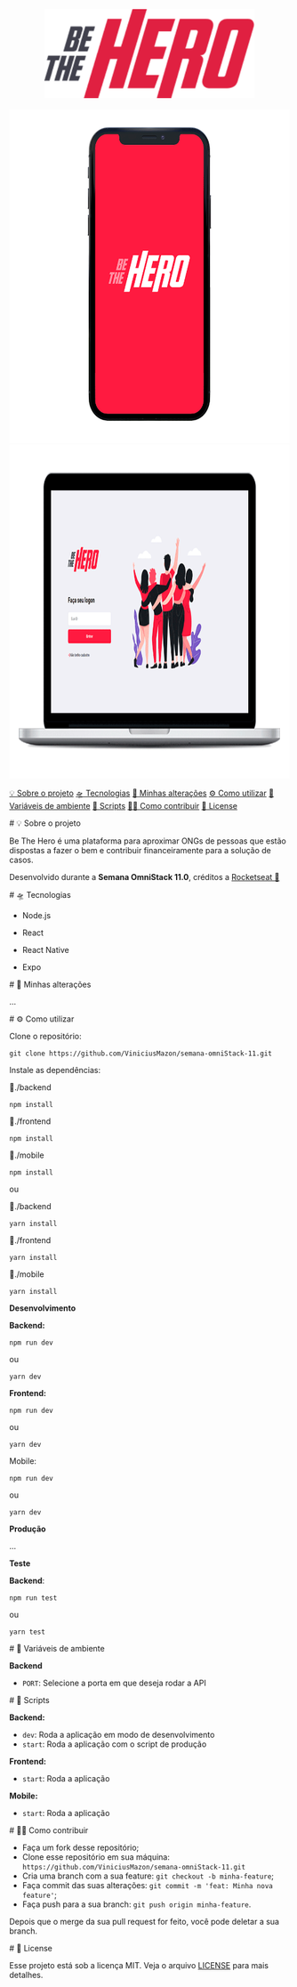 <div align="center">
	<img src="readme/logo.png" alt="Be The Hero logo" height="160">
	<br>
	<br>
  <img src="readme/mobile.gif" alt="Be The Hero mobile" height="600">
  <img src="readme/web.gif" alt="Be The Hero web" height="600">
</div>

[💡 Sobre o projeto](#about)
[🛸 Tecnologias](#techs)
[🧪 Minhas alterações](#my-changes)
[⚙️ Como utilizar](#quick-start)
[🧩 Variáveis de ambiente](#vars)
[🤖 Scripts](#scripts)
[🖖🏻 Como contribuir](#contribute)
[📝 License](#license)

<div id='about'/>  
# 💡 Sobre o projeto

Be The Hero é uma plataforma para aproximar ONGs de pessoas que estão dispostas a fazer o bem e contribuir financeiramente para a solução de casos.

Desenvolvido durante a **Semana OmniStack 11.0**, créditos a [Rocketseat 🚀
](https://github.com/Rocketseat)
<div id='techs'/>  
# 🛸 Tecnologias

* Node.js

* React

* React Native

* Expo

  
<div id='my-changes'/>  
# 🧪 Minhas alterações

...


<div id='quick-start'/>  
# ⚙️ Como utilizar

Clone o repositório:

```
git clone https://github.com/ViniciusMazon/semana-omniStack-11.git
```

Instale as dependências:

📁./backend

```
npm install
```

📁./frontend

```
npm install
```
📁./mobile

```
npm install
```
ou

📁./backend

```
yarn install
```
📁./frontend

```
yarn install
```
📁./mobile

```
yarn install
```



**Desenvolvimento**

**Backend:**

```
npm run dev
```

ou

```
yarn dev
```

**Frontend:**

```
npm run dev
```

ou

```
yarn dev
```

Mobile:

```
npm run dev
```

ou

```
yarn dev
```



 **Produção**

...

 **Teste**

**Backend**:

```
npm run test
```

ou

```
yarn test
```


<div id='vars'/> 
# 🧩 Variáveis de ambiente

**Backend**

- `PORT`: Selecione a porta em que deseja rodar a API

<div id='scripts'/> 
# 🤖 Scripts

**Backend:**

- `dev`: Roda a aplicação em modo de desenvolvimento
- `start`: Roda a aplicação com o script de produção

**Frontend:**

- `start`: Roda a aplicação

**Mobile:**

- `start`: Roda a aplicação

<div id='contribute'/> 
# 🖖🏻 Como contribuir

- Faça um fork desse repositório;
- Clone esse repositório em sua máquina: `https://github.com/ViniciusMazon/semana-omniStack-11.git`
- Cria uma branch com a sua feature: `git checkout -b minha-feature`;
- Faça commit das suas alterações: `git commit -m 'feat: Minha nova feature'`;
- Faça push para a sua branch: `git push origin minha-feature`.

Depois que o merge da sua pull request for feito, você pode deletar a sua branch.


<div id='license'/> 
# 📝 License

Esse projeto está sob a licença MIT. Veja o arquivo [LICENSE](#) para mais detalhes.


